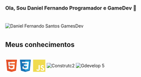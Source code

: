 ### Ola, Sou Daniel Fernando Programador e GameDev 👋

#
  ![Daniel Fernando Santos GamesDev](https://github-readme-stats.vercel.app/api?username=Daniel-Fernando-Santos-GamesDev&show&show_icons=true&theme=radical)
#

## Meus conhecimentos

<div stile="display:inline_block"><br/>
    <img align="center" alt="HTML" height="40" width="40" src="https://raw.githubusercontent.com/devicons/devicon/master/icons/html5/html5-original.svg">
    <img align="center" alt="CSS" height="40" width="40" src="https://raw.githubusercontent.com/devicons/devicon/master/icons/css3/css3-original.svg">
    <img align="center" alt="Js" height="40" width="40" src="https://raw.githubusercontent.com/devicons/devicon/master/icons/javascript/javascript-plain.svg">
    <img align="center" alt="Construtc2" height="40" width="40" src="https://scontent.fgru9-1.fna.fbcdn.net/v/t1.18169-9/734140_127616410742677_1556001872_n.png?_nc_cat=106&ccb=1-7&_nc_sid=09cbfe&_nc_ohc=75r0S1kPVdEAX-N0ua7&_nc_ht=scontent.fgru9-1.fna&oh=00_AT-3Fbx-xQTRpMLx7DKX7V-t9mgA_7EUf6NzSbVBmLQHAg&oe=63260E66">
      <img align="center" alt="Gdevelop 5" height="40" width="40" src="https://encrypted-tbn0.gstatic.com/images?q=tbn:ANd9GcRGh-NFZD3vIYk_yR-GaTwBBnlB0DIBov8wN7bB4GioxdMltCsAuWw-oczrsUQZlaTn3vY&usqp=CAU">  
</div>

#


